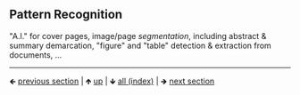 

## Pattern Recognition

"A.I." for cover pages, image/page *segmentation*, including abstract & summary demarcation, "figure" and "table" detection & extraction from documents, ...

<!-- *toc* -->














	
----

🡸 [previous section](./0021-ocr-hocr-output-format-other-output-formats.md)  |  🡹 [up](./0006-libraries-we-re-looking-at-for-this-intent.md)  |  🡻 [all (index)](./0093-libraries-in-this.md)  |  🡺 [next section](./0023-blas-lapack.md)
